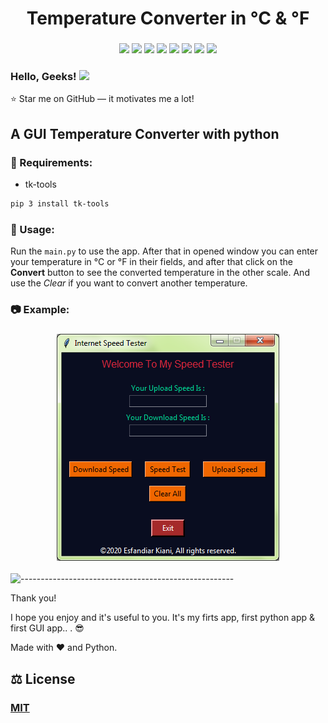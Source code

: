 <h1 align="center"> 
    Temperature Converter in °C &amp °F
</h1>

<h3 align="center">
    <img src="https://img.shields.io/badge/made%20by-Stphen-informational?style=plastic&cacheSeconds=3600">
    <img src="https://img.shields.io/badge/language-python-blueviolet?logo=python&style=plastic&cacheSeconds=3600&logoColor=orange&logoWidth=20">
    <img src="https://img.shields.io/badge/last%20version-v.1.3-success?style=plastic&cacheSeconds=3600">
    <img src="https://badges.frapsoft.com/os/v1/open-source.png?v=103">
    <img src="https://img.shields.io/badge/License-MIT%20License-blue?style=plastic&cacheSeconds=3600">
    <img src="https://img.shields.io/github/issues/Es-Kiani/Temperature-Converter?style=plastic&cacheSeconds=3600">
    <img src="https://img.shields.io/github/forks/Es-Kiani/Temperature-Converter?style=plastic&cacheSeconds=3600">
    <img src="https://img.shields.io/github/stars/Es-Kiani/Temperature-Converter?color=gold&style=plastic&cacheSeconds=3600">
</h3>
 
  
   
 
<h3 align="left"> 
    Hello, Geeks! <img src="https://raw.githubusercontent.com/MartinHeinz/MartinHeinz/master/wave.gif" width="30px">
</h3>

:star: Star me on GitHub — it motivates me a lot!



## A GUI Temperature Converter with python




###  :toolbox: Requirements:
- tk-tools
```bash
pip 3 install tk-tools
```




### 	:satellite:    Usage: 

Run the ```main.py``` to use the app. After that in opened window you can enter your temperature in °C or °F in their fields, and after that click on the __Convert__ button to see the converted temperature in the other scale. 
And use the _Clear_ if you want to convert another temperature.


###     :camera:    Example:
<h3 align="center"> 
    <img src="https://github.com/Es-Kiani/Internet-Speed-Test/blob/main/ScSht/1.PNG">
</h3>




![-----------------------------------------------------](https://raw.githubusercontent.com/andreasbm/readme/master/assets/lines/rainbow.png)


Thank you!

I hope you enjoy and it's useful to you. It's my firts app, first python app & first GUI app.. . :sunglasses:

Made with :heart: and Python.



## :balance_scale:     License
### [MIT](https://choosealicense.com/licenses/mit/)

